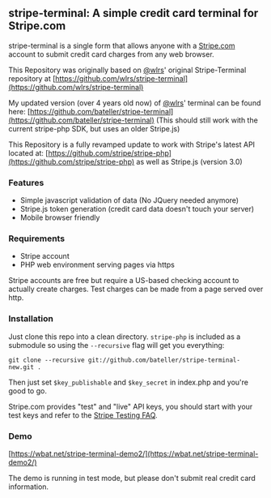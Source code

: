 ## stripe-terminal: A simple credit card terminal for Stripe.com

stripe-terminal is a single form that allows anyone with a [Stripe.com](https://stripe.com/) account to submit credit card charges from any web browser.

This Repository was originally based on [@wlrs](https://github.com/wlrs/stripe-terminal)' original Stripe-Terminal repository at [https://github.com/wlrs/stripe-terminal](https://github.com/wlrs/stripe-terminal)

My updated version (over 4 years old now) of [@wlrs](https://github.com/wlrs/stripe-terminal)' terminal can be found here: [https://github.com/bateller/stripe-terminal](https://github.com/bateller/stripe-terminal) (This should still work with the current stripe-php SDK, but uses an older Stripe.js)

This Repository is a fully revamped update to work with Stripe's latest API located at: [https://github.com/stripe/stripe-php](https://github.com/stripe/stripe-php) as well as Stripe.js (version 3.0)


### Features

 * Simple javascript validation of data (No JQuery needed anymore)
 * Stripe.js token generation (credit card data doesn't touch your server)
 * Mobile browser friendly


### Requirements

 * Stripe account 
 * PHP web environment serving pages via https

Stripe accounts are free but require a US-based checking account to actually create charges. Test charges can be made from a page served over http.


### Installation

Just clone this repo into a clean directory. `stripe-php` is included as a submodule so using the `--recursive` flag will get you everything:

	git clone --recursive git://github.com/bateller/stripe-terminal-new.git .

Then just set `$key_publishable` and `$key_secret` in index.php and you're good to go.

Stripe.com provides "test" and "live" API keys, you should start with your test keys and refer to the [Stripe Testing FAQ](https://stripe.com/docs/testing).


### Demo

[https://wbat.net/stripe-terminal-demo2/](https://wbat.net/stripe-terminal-demo2/)

The demo is running in test mode, but please don't submit real credit card information.
